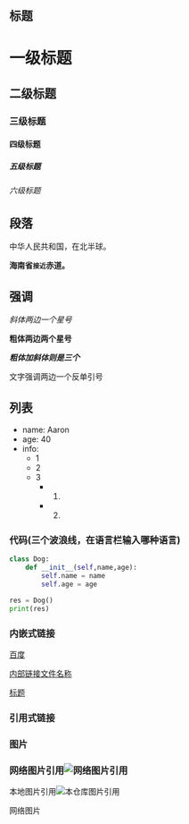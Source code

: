 ## 标题

# 一级标题

## 二级标题

### 三级标题

#### 四级标题

##### 五级标题

###### 六级标题



## 段落

中华人民共和国，在北半球。

**海南省`接近`赤道。**

## 强调

*斜体两边一个星号*

**粗体两边两个星号**

***粗体加斜体则是三个***

文字强调两边一个反单引号

## 列表

- name: Aaron
- age: 40
- info:
  - 1 
  - 2
  - 3
    - 1)
    - 2)

### 代码(三个波浪线，在语言栏输入哪种语言)

~~~python
class Dog:
    def __init__(self,name,age):
        self.name = name
        self.age = age

res = Dog()
print(res)
~~~



### 内嵌式链接

[百度]

[内部链接文件名称](概述.md)

[标题](excise.md#标题)



### 引用式链接

### 图片

### 网络图片引用![网络图片引用](https://www.baidu.com/img/bd_logo1.png "百度图片")



本地图片引用![本仓库图片引用](F:\markdown\git3.PNG)

网络图片

<!---	引用式链接 -->

[百度]:http://www.baidu.com
[别名]: http://www.baidu.com

